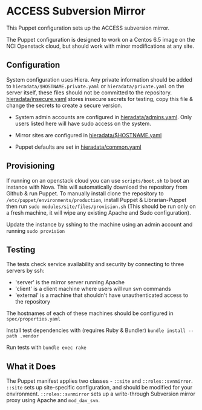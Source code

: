 ACCESS Subversion Mirror
========================

This Puppet configuration sets up the ACCESS subversion mirror.

The Puppet configuration is designed to work on a Centos 6.5 image on the NCI
Openstack cloud, but should work with minor modifications at any site.

Configuration
-------------

System configuration uses Hiera. Any private information should be added to
`hieradata/$HOSTNAME.private.yaml` or `hieradata/private.yaml` on the server
itself, these files should not be committed to the repository.
[hieradata/insecure.yaml](hieradata/insecure.yaml) stores insecure secrets for
testing, copy this file & change the secrets to create a secure version.

 * System admin accounts are configured in
   [hieradata/admins.yaml](hieradata/admins.yaml). Only users listed here will
   have sudo access on the system.

 * Mirror sites are configured in
   [hieradata/$HOSTNAME.yaml](hieradata/svn.yaml)

 * Puppet defaults are set in [hieradata/common.yaml](hieradata/common.yaml)

Provisioning
------------

If running on an openstack cloud you can use `scripts/boot.sh` to boot an
instance with Nova. This will automatically download the repository from Github
& run Puppet. To manually install clone the repository to
`/etc/puppet/environments/production`, install Puppet & Librarian-Puppet then
run `sudo modules/site/files/provision.sh` (This should be run only on a fresh
machine, it will wipe any existing Apache and Sudo configuration).

Update the instance by sshing to the machine using an admin account and running
`sudo provision`

Testing
-------

The tests check service availability and security by connecting to three
servers by ssh:
 
 - 'server' is the mirror server running Apache
 - 'client' is a client machine where users will run svn commands
 - 'external' is a machine that shouldn't have unauthenticated access to the
   repository

The hostnames of each of these machines should be configured in
`spec/properties.yaml`

Install test dependencies with (requires Ruby & Bundler) `bundle install --path
.vendor`

Run tests with `bundle exec rake`

What it Does
------------

The Puppet manifest applies two classes - `::site` and `::roles::svnmirror`.
`::site` sets up site-specific configuration, and should be modified for your
environment. `::roles::svnmirror` sets up a write-through Subversion mirror
proxy using Apache and `mod_dav_svn`.
